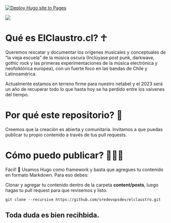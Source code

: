 [![Deploy Hugo site to Pages](https://github.com/sredevopsdev/elclaustro/actions/workflows/hugo.yml/badge.svg?branch=main)](https://github.com/sredevopsdev/elclaustro/actions/workflows/hugo.yml)

![](https://github.com/sredevopsdev/elclaustro/raw/main/content/wp-content/uploads/2020/08/cropped-banner-light-333x111.png)

# Qué es ElClaustro.cl? ☥

Queremos rescatar y documentar los orígenes musicales y conceptuales de “la vieja
escuela” de la música oscura (Inclúyase post punk, darkwave, gothic rock y las primeras
experimentaciones de la música electrónica y neofolklórica europea), con un fuerte foco en las bandas de Chile y Latinoamérica.

Actualmente estamos en terreno firme para nuestro netabel y el 2023 será un año de recuperar todo lo que hasta hoy se ha perdido entre los vaivenes del tiempo.

# Por qué este repositorio? 🦇

Creemos que la creación es abierta y comunitaria. Invitamos a que puedas publicar tu propio contenido a través de tus pull requests.

# Cómo puedo publicar? 🧛🏻‍♂️

Fácil! 👻 Usamos Hugo como framework y basta que agregues tu contenido en formato Markdown. Para eso debes:

Clonar y agregar tu contenido dentro de la carpeta **content/posts**, luego hagas tu pull request para que revisemos y listo.

	git clone --recursive https://github.com/sredevopsdev/elclaustro.git  

## Toda duda es bien recihbida.


